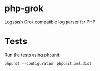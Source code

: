 # php-grok
Logstash Grok compatible log parser for PHP

# Tests

Run the tests using phpunit:

```
phpunit --configuration phpunit.xml.dist
```